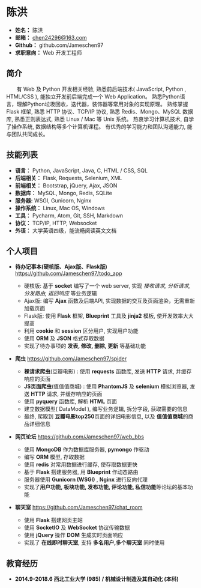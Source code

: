 # 陈洪  
- **姓名：** 陈洪 
- **邮箱：** chen24296@163.com
- **Github：** github.com/Jameschen97
- **求职意向：** Web 开发工程师

## 简介
&#160; &#160; &#160; &#160;有 Web 及 Python 开发相关经验, 
熟悉前后端技术( JavaScript, Python , HTML/CSS ), 能独立开发前后端完成一个 Web Application。
熟悉Python语言，理解Python垃圾回收，迭代器，装饰器等常用对象的实现原理。
熟练掌握 Flask 框架, 
熟悉 HTTP 协议、TCP/IP 协议, 
熟悉 Redis、Mongo、MySQL 数据库, 
熟悉正则表达式,
熟悉 Linux / Mac 等 Unix 系统。
热衷学习计算机技术, 自学了操作系统, 数据结构等多个计算机课程。
有优秀的学习能力和团队沟通能力, 能与团队共同成长。

## 技能列表
- **语言：** Python, JavaScript, Java, C, HTML / CSS, SQL
- **后端相关：** Flask, Requests, Selenium, XML
- **前端相关：** Bootstrap, jQuery, Ajax, JSON
- **数据库：** MySQL, Mongo, Redis, SQLite
- **服务器:** WSGI, Gunicorn, Nginx
- **操作系统：** Linux, Mac OS, Windows
- **工具：** Pycharm, Atom, Git, SSH, Markdown
- **协议：** TCP/IP, HTTP, Websocket
- **外语：** 大学英语四级，能流畅阅读英文文档

## 个人项目           
- **待办记事本(硬核版、Ajax版、Flask版)** https://github.com/Jameschen97/todo_app
    - 硬核版: 基于 **socket** 编写了一个 web server, 实现 *接收请求, 分析请求, 分发路由, 返回响应* 等业务逻辑
    - Ajax版: 编写 **Ajax** 函数及后端API, 实现数据的交互及页面渲染，无需重新加载页面
    - Flask版: 使用 **Flask** 框架, **Blueprint** 工具及 **jinja2** 模板, 使开发效率大大提高
    - 利用 **cookie** 和 **session** 区分用户, 实现用户功能
    - 使用 **ORM** 及 **JSON** 格式存取数据
    - 实现了待办事项的 **发表, 修改, 删除, 更新** 等基础功能


- **爬虫** https://github.com/Jameschen97/spider
    - **裸请求爬虫**(豆瓣电影) : 使用 **requests** 函数库, 发送 **HTTP** 请求, 并缓存响应的页面
    - **JS页面爬虫**(值值值商城) : 使用 **PhantomJS** 及 **selenium** 模拟浏览器, 发送 **HTTP** 请求, 并缓存响应的页面
    - 使用 **pyquery** 函数库, 解析 **HTML** 页面
    - 建立数据模型( DataModel ), 编写业务逻辑, 拆分字段, 获取需要的信息
    - 最终, 爬取到 **豆瓣电影top250**页面的详细电影信息, 以及 **值值值商城**的商品详细信息


- **网页论坛** https://github.com/Jameschen97/web_bbs
    - 使用 **MongoDB** 作为数据库服务器, **pymongo** 作驱动
    - 编写 **ORM** 模型, 存取数据
    - 使用 **redis** 对常用数据进行缓存, 使存取数据更快
    - 基于 **Flask** 搭建服务器, 用 **Blueprint** 作动态路由
    - 服务器使用 **Gunicorn (WSGI)** , **Nginx** 进行反向代理
    - 实现了**用户功能, 板块功能, 发布功能, 评论功能, 私信功能**等论坛的基本功能


- **聊天室** https://github.com/Jameschen97/chat_room
    - 使用 **Flask** 搭建网页主站
    - 使用 **SocketIO** 及 **WebSocket** 协议传输数据
    - 使用 **jQuery** 操作 **DOM** 生成实时页面响应
    - 实现了 **在线即时聊天室**, 支持 **多名用户,多个聊天室** 同时使用


## 教育经历
- **2014.9-2018.6 西北工业大学 (985) / 机械设计制造及其自动化 (本科)**
